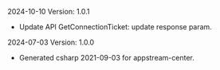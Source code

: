 2024-10-10 Version: 1.0.1
- Update API GetConnectionTicket: update response param.


2024-07-03 Version: 1.0.0
- Generated csharp 2021-09-03 for appstream-center.

